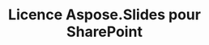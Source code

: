 ---
title: Licence Aspose.Slides pour SharePoint
type: docs
weight: 60
url: /fr/sharepoint/license-aspose-slides-for-sharepoint/
---